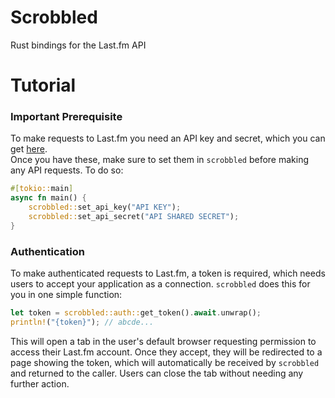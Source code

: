 # Scrobbled
Rust bindings for the Last.fm API

# Tutorial
### Important Prerequisite
To make requests to Last.fm you need an API key and secret, which you can get [here](https://www.last.fm/api/account/create). \
Once you have these, make sure to set them in `scrobbled` before making any API requests. To do so:
```rust
#[tokio::main]
async fn main() {
    scrobbled::set_api_key("API KEY");
    scrobbled::set_api_secret("API SHARED SECRET");
}
```

### Authentication
To make authenticated requests to Last.fm, a token is required, which needs users to accept your application as a connection. `scrobbled` does this for you in one simple function:
```rust
let token = scrobbled::auth::get_token().await.unwrap();
println!("{token}"); // abcde...
```
This will open a tab in the user's default browser requesting permission to access their Last.fm account. Once they accept, they will be redirected to a page showing the token, which will automatically be received by `scrobbled` and returned to the caller. Users can close the tab without needing any further action.
